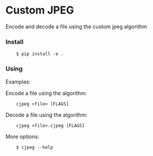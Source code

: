 # Custom JPEG
Encode and decode a file using the custom jpeg algorithm


### Install

```
    $ pip install -e .
```
  
### Using

Examples:

Encode a file using the algorithm:

```
    cjpeg <file> [FLAGS]
```
    
Decode a file using the algorithm:

```
    cjpeg <file>.cjpeg [FLAGS]
```

More options:

```
    $ cjpeg --help
```
